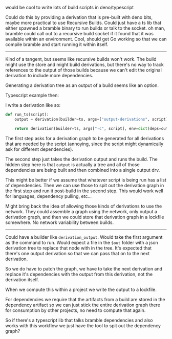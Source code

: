 would be cool to write lots of build scripts in deno/typescript

Could do this by providing a derivation that is pre-built with deno bits, maybe more practical to use Recursive Builds. Could just have a ts lib that either spawned a bramble binary to run builds or talk to the socket. oh man, bramble could call out to a recursive build socket if it found that it was available within an environment. Cool, should get Go working so that we can compile bramble and start running it within itself.

-------------

Kind of a tangent, but seems like recursive builds won't work. The build might use the store and might build derivations, but there's no way to track references to the output of those builds because we can't edit the original derivation to include more dependencies.

Generating a derivation tree as an output of a build seems like an option.

Typescript example then:

I write a derivation like so:

```python
def run_ts(script):
    output = derivation(builder=ts, args=["output-derivations", script])

    return derivation(builder=ts, args["-c", script], env=dict(deps=output))
```

The first step asks for a derivation graph to be generated for all derivations that are needed by the script (annoying, since the script might dynamically ask for different dependencies).

The second step just takes the derivation output and runs the build. The hidden step here is that `output` is actually a tree and all of those dependencies are being built and then combined into a single output drv.

This might be better if we assume that whatever script is being run has a list of dependencies. Then we can use those to spit out the derivation graph in the first step and run it post-build in the second step. This would work well for languages, dependency pulling, etc...

Might bring back the idea of allowing those kinds of derivations to use the network. They could assemble a graph using the network, only output a derivation graph, and then we could store that derivation graph in a lockfile somewhere. No network variability between builds.

--------------


Could have a builder like `derivation_output`. Would take the first argument as the command to run. Would expect a file in the `$out` folder with a json derivation tree to replace that node with in the tree. It's expected that there's one output derivation so that we can pass that on to the next derivation.

So we do have to patch the graph, we have to take the next derivation and replace it's dependencies with the output from this derivation, not the derivation itself.

When we compute this within a project we write the output to a lockfile.

For dependencies we require that the artifacts from a build are stored in the dependency artifact so we can just stick the entire derivation graph there for consumption by other projects, no need to compute that again.


So if there's a typescript lib that talks bramble dependencies and also works with this workflow we just have the tool to spit out the dependency graph?
